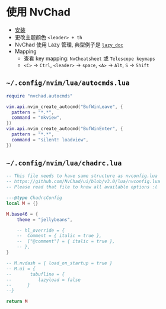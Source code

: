 # 使用 NvChad

* [安装](https://nvchad.com/docs/quickstart/install)
* 更改主题颜色 `<leader> + th`
* NvChad 使用 Lazy 管理, 典型例子是 [`lazy_doc`](https://lazy.folke.io/spec/examples)
* Mapping
	* 查看 key mapping: `NvCheatsheet` 或 `Telescope keymaps` 
	* `<C>` -> `Ctrl`, `<leader>` -> `space`, `<A>` -> `Alt`, `S` -> `Shift`

## `~/.config/nvim/lua/autocmds.lua`

```lua
require "nvchad.autocmds"

vim.api.nvim_create_autocmd("BufWinLeave", {
  pattern = "*.*",
  command = "mkview",
})
vim.api.nvim_create_autocmd("BufWinEnter", {
  pattern = "*.*",
  command = "silent! loadview",
})
```

## `~/.config/nvim/lua/chadrc.lua`

```lua
-- This file needs to have same structure as nvconfig.lua 
-- https://github.com/NvChad/ui/blob/v3.0/lua/nvconfig.lua
-- Please read that file to know all available options :( 

---@type ChadrcConfig
local M = {}

M.base46 = {
	theme = "jellybeans",

	-- hl_override = {
	-- 	Comment = { italic = true },
	-- 	["@comment"] = { italic = true },
	-- },
}

-- M.nvdash = { load_on_startup = true }
-- M.ui = {
--       tabufline = {
--          lazyload = false
--      }
--}

return M
```
<!--stackedit_data:
eyJoaXN0b3J5IjpbLTIwNjI0NTYxNDEsLTE3MzUzMzE0NywxMj
U3MTM5ODI2LC00NzczMzQ2NjksNDc2OTQxNTMwXX0=
-->